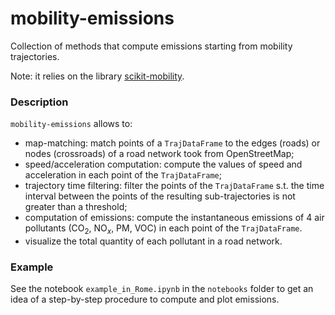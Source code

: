 # mobility-emissions
Collection of methods that compute emissions starting from mobility trajectories.

Note: it relies on the library [scikit-mobility](https://github.com/scikit-mobility/scikit-mobility).

### Description
`mobility-emissions` allows to:
* map-matching: match points of a `TrajDataFrame` to the edges (roads) or nodes (crossroads) of a road network took from OpenStreetMap;
* speed/acceleration computation: compute the values of speed and acceleration in each point of the `TrajDataFrame`;
* trajectory time filtering: filter the points of the `TrajDataFrame` s.t. the time interval between the points of the resulting sub-trajectories is not greater than a threshold;
* computation of emissions: compute the instantaneous emissions of 4 air pollutants (CO$_2$, NO$_x$, PM, VOC) in each point of the `TrajDataFrame`.
* visualize the total quantity of each pollutant in a road network.

### Example
See the notebook `example_in_Rome.ipynb` in the `notebooks` folder to get an idea of a step-by-step procedure to compute and plot emissions.
